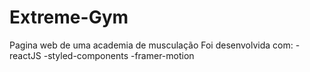 # Extreme-Gym
 Pagina web de uma academia de musculação
Foi desenvolvida com:
-reactJS
-styled-components
-framer-motion
